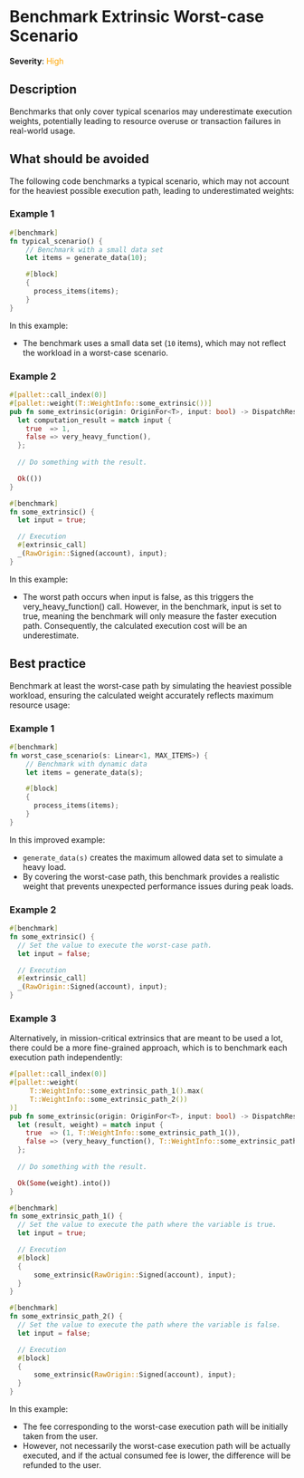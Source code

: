 # Benchmark Extrinsic Worst-case Scenario

**Severity**: <span style="color:orange;">High</span>

## Description

Benchmarks that only cover typical scenarios may underestimate execution weights, potentially leading to resource
overuse or transaction failures in real-world usage.

## What should be avoided

The following code benchmarks a typical scenario, which may not account for the heaviest possible execution path,
leading to underestimated weights:

### Example 1

```rust
#[benchmark]
fn typical_scenario() {
    // Benchmark with a small data set
    let items = generate_data(10);

    #[block]
    {
      process_items(items);
    }
}
```

In this example:

- The benchmark uses a small data set (`10` items), which may not reflect the workload in a worst-case scenario.

### Example 2

```rust
#[pallet::call_index(0)]
#[pallet::weight(T::WeightInfo::some_extrinsic())]
pub fn some_extrinsic(origin: OriginFor<T>, input: bool) -> DispatchResult {
  let computation_result = match input {
    true  => 1,
    false => very_heavy_function(),
  };
  
  // Do something with the result.

  Ok(())
}

#[benchmark]
fn some_extrinsic() {
  let input = true;

  // Execution
  #[extrinsic_call]
  _(RawOrigin::Signed(account), input);
}
```

In this example:

- The worst path occurs when input is false, as this triggers the very_heavy_function() call. However, in the benchmark,
  input is set to true, meaning the benchmark will only measure the faster execution path. Consequently, the calculated
  execution cost will be an underestimate.

## Best practice

Benchmark at least the worst-case path by simulating the heaviest possible workload, ensuring the calculated weight
accurately reflects maximum resource usage:

### Example 1

```rust
#[benchmark]
fn worst_case_scenario(s: Linear<1, MAX_ITEMS>) {
    // Benchmark with dynamic data
    let items = generate_data(s);

    #[block]
    {
      process_items(items);
    }
}
```

In this improved example:

- `generate_data(s)` creates the maximum allowed data set to simulate a heavy load.
- By covering the worst-case path, this benchmark provides a realistic weight that prevents unexpected performance
  issues during peak loads.

### Example 2

```rust
#[benchmark]
fn some_extrinsic() {
  // Set the value to execute the worst-case path.
  let input = false;

  // Execution
  #[extrinsic_call]
  _(RawOrigin::Signed(account), input);
}
```

### Example 3

Alternatively, in mission-critical extrinsics that are meant to be used a lot, there could be a more fine-grained
approach, which is to benchmark each execution path independently:

```rust
#[pallet::call_index(0)]
#[pallet::weight(
     T::WeightInfo::some_extrinsic_path_1().max(
     T::WeightInfo::some_extrinsic_path_2())
)]
pub fn some_extrinsic(origin: OriginFor<T>, input: bool) -> DispatchResultWithPostInfo {
  let (result, weight) = match input {
    true  => (1, T::WeightInfo::some_extrinsic_path_1()),
    false => (very_heavy_function(), T::WeightInfo::some_extrinsic_path_2())
  };
  
  // Do something with the result.

  Ok(Some(weight).into())
}

#[benchmark]
fn some_extrinsic_path_1() {
  // Set the value to execute the path where the variable is true.
  let input = true;

  // Execution
  #[block]
  {
      some_extrinsic(RawOrigin::Signed(account), input);
  }
}

#[benchmark]
fn some_extrinsic_path_2() {
  // Set the value to execute the path where the variable is false.
  let input = false;

  // Execution
  #[block]
  {
      some_extrinsic(RawOrigin::Signed(account), input);
  }
}
```

In this example:

- The fee corresponding to the worst-case execution path will be initially taken from the user.
- However, not necessarily the worst-case execution path will be actually executed, and if the actual consumed fee is
  lower, the difference will be refunded to the user.
